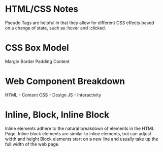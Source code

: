 # HTML/CSS Notes

Pseudo Tags are helpful in that they allow for different CSS effects based on a change of state, such as :hover and :clicked.

# CSS Box Model
Margin
Border
Padding
Content

# Web Component Breakdown

HTML - Content
CSS - Design
JS - Interactivity

# Inline, Block, Inline Block

Inline elements adhere to the natural breakdown of elements in the HTML Page.
Inline block elements are similar to inline elements, but can adjust width and height
Block elements start on a new line and usually take up the full width of the web page.
